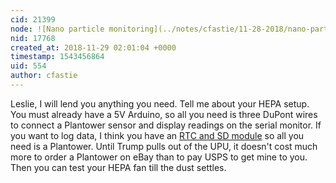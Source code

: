 ```yaml
---
cid: 21399
node: ![Nano particle monitoring](../notes/cfastie/11-28-2018/nano-particle-monitoring)
nid: 17768
created_at: 2018-11-29 02:01:04 +0000
timestamp: 1543456864
uid: 554
author: cfastie
---
```


Leslie, I will lend you anything you need. Tell me about your HEPA setup. You must already have a 5V Arduino, so all you need is three DuPont wires to connect a Plantower sensor and display readings on the serial monitor. If you want to log data, I think you have an [RTC and SD module](https://publiclab.org/n/14901) so all you need is a Plantower. Until Trump pulls out of the UPU, it doesn't cost much more to order a Plantower on eBay than to pay USPS to get mine to you. Then you can test your HEPA fan till the dust settles. 